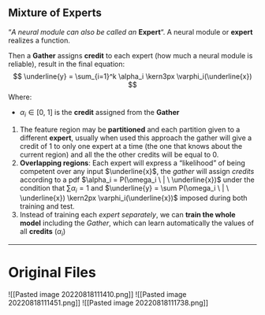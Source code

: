 ## Mixture of Experts
“*A neural module can also be called an* **Expert**“.
A neural module or **expert** realizes a function.

Then a **Gather** assigns **credit** to each expert (how much a neural module is reliable), result in the final equation:
$$
\underline{y} = \sum_{i=1}^k \alpha_i \kern3px \varphi_i(\underline{x})
$$
Where:
- $\alpha_i \in [0 ,\ 1]$ is the **credit** assigned from the **Gather**

1. The feature region may be **partitioned** and each partition given to a different **expert**, usually when used this approach the gather will give a credit of $1$ to only one expert at a time (the one that knows about the current region) and all the the other credits will be equal to $0$.
2. **Overlapping regions**: Each expert will express a “likelihood” of being competent over any input $\underline{x}$, the *gather* will assign *credits* according to a pdf $\alpha_i = P(\omega_i \ | \ \underline{x})$ under the condition that $\sum \alpha_i = 1$ and $\underline{y} = \sum P(\omega_i \ | \ \underline{x}) \kern2px \varphi_i(\underline{x})$ imposed during both training and test.
3. Instead of training each *expert separately*, we can **train the whole model** including the *Gather*, which can learn automatically the values of all **credits** ($\alpha_i$)

---
# Original Files
![[Pasted image 20220818111410.png]]
![[Pasted image 20220818111451.png]]
![[Pasted image 20220818111738.png]]
